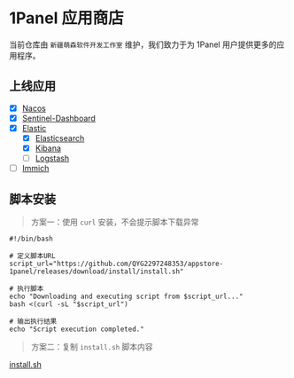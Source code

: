 # 1Panel 应用商店

当前仓库由 `新疆萌森软件开发工作室` 维护，我们致力于为 1Panel 用户提供更多的应用程序。

## 上线应用

- [x] [Nacos](https://nacos.io/)
- [x] [Sentinel-Dashboard](https://sentinelguard.io/)
- [x] [Elastic](https://www.elastic.co/)
    - [x] [Elasticsearch](https://www.elastic.co/elasticsearch/)
    - [x] [Kibana](https://www.elastic.co/kibana/)
    - [ ] [Logstash](https://www.elastic.co/logstash/)
- [ ] [Immich](https://immich.app/)

## 脚本安装

> 方案一：使用 `curl` 安装，不会提示脚本下载异常

```shell
#!/bin/bash

# 定义脚本URL
script_url="https://github.com/QYG2297248353/appstore-1panel/releases/download/install/install.sh"

# 执行脚本
echo "Downloading and executing script from $script_url..."
bash <(curl -sL "$script_url")

# 输出执行结果
echo "Script execution completed."

```

> 方案二：复制 `install.sh` 脚本内容

[install.sh](install.sh)
